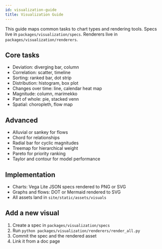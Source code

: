 ```yaml
---
id: visualization-guide
title: Visualization Guide
---
```


This guide maps common tasks to chart types and rendering tools. Specs live in `packages/visualization/specs`. Renderers live in `packages/visualization/renderers`.

## Core tasks
- Deviation: diverging bar, column
- Correlation: scatter, timeline
- Sorting: ranked bar, dot strip
- Distribution: histogram, box plot
- Changes over time: line, calendar heat map
- Magnitude: column, marimekko
- Part of whole: pie, stacked venn
- Spatial: choropleth, flow map

## Advanced
- Alluvial or sankey for flows
- Chord for relationships
- Radial bar for cyclic magnitudes
- Treemap for hierarchical weight
- Pareto for priority ranking
- Taylor and contour for model performance

## Implementation
- Charts: Vega Lite JSON specs rendered to PNG or SVG
- Graphs and flows: DOT or Mermaid rendered to SVG
- All assets land in `site/static/assets/visuals`

## Add a new visual
1. Create a spec in `packages/visualization/specs`
2. Run `python packages/visualization/renderers/render_all.py`
3. Commit the spec and the rendered asset
4. Link it from a doc page